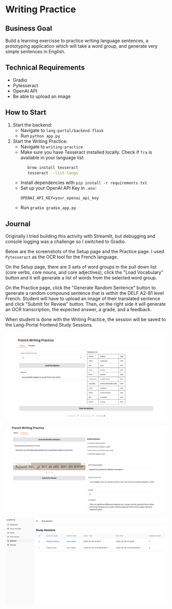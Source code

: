 # Writing Practice

## Business Goal

Build a learning exercisse to practice writing language sentences, a prototyping application which will take a word group, and generate very simple sentences in English.

## Technical Requirements

- Gradio
- Pytesseract
- OpenAI API
- Be able to upload an image

## How to Start

1. Start the backend:
   - Navigate to `lang-portal/backend-flask`
   - Run `python app.py`
2. Start the Writing Practice:
   - Navigate to `writing-practice`
   - Make sure you have Tesseract installed locally. Check if `fra` is available in your language list:
     ```bash
        brew install tesseract
        tesseract --list-langs
     ```
   - Install dependencies with `pip install -r requirements.txt`
   - Set up your OpenAI API Key in `.env`:
     ```text
     OPENAI_API_KEY=your_openai_api_key
     ```
   - Run `gradio gradio_app.py`

## Journal

Originally I tried building this activity with Streamlit, but debugging and console logging was a challenge so I switched to Gradio.

Below are the screenshots of the Setup page and the Practice page. I used `Pytesseract` as the OCR tool for the French language.

On the Setup page, there are 3 sets of word groups in the pull down list (core verbs, core nouns, and core adjectives), click the "Load Vocabulary" button and it will generate a list of words from the selected word group.

On the Practice page, click the "Generate Random Sentence" button to generate a random compound sentence that is within the DELF A2-B1 level French. Student will have to upload an image of their translated sentence and click "Submit for Review" button. Then, on the right side it will generate an OCR transcription, the expected answer, a grade, and a feedback.

When student is done with the Writing Practice, the session will be saved to the Lang-Portal frontend Study Sessions.

![writing practice 1](./assets/writing-practice-1.png)

![writing practice 2](./assets/writing-practice-2.png)

![writing practice 3](./assets/writing-practice-3.png)
